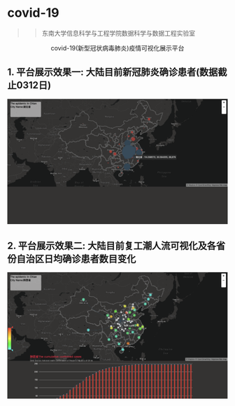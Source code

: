 # covid-19
>> 东南大学信息科学与工程学院数据科学与数据工程实验室

<center>covid-19(新型冠状病毒肺炎)疫情可视化展示平台</center>


## 1. 平台展示效果一: 大陆目前新冠肺炎确诊患者(数据截止0312日)
![肺炎患者数](./static/covid19-confirmed-0312.png)

## 2. 平台展示效果二: 大陆目前复工潮人流可视化及各省份自治区日均确诊患者数目变化
![肺炎患者数](./static/covid19-renliu.png)